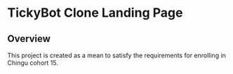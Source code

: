 # TickyBot Clone Landing Page

## Overview

   This project is created as a mean to satisfy the requirements for enrolling in Chingu cohort 15.


